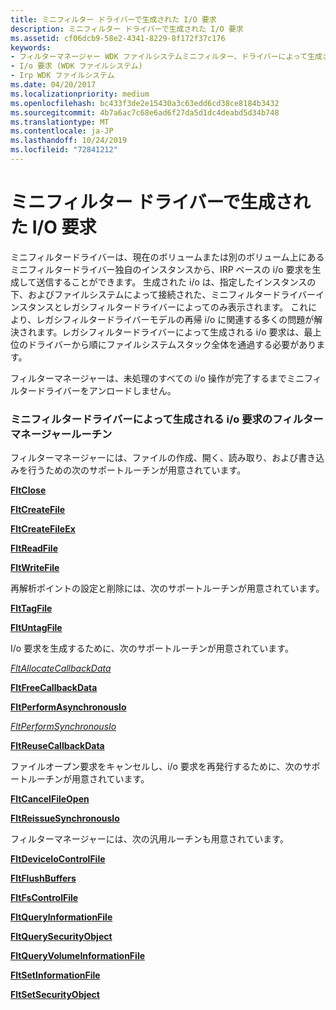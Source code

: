 ```yaml
---
title: ミニフィルター ドライバーで生成された I/O 要求
description: ミニフィルター ドライバーで生成された I/O 要求
ms.assetid: cf06dcb9-58e2-4341-8229-8f172f37c176
keywords:
- フィルターマネージャー WDK ファイルシステムミニフィルター、ドライバーによって生成された i/o 要求
- I/o 要求 (WDK ファイルシステム)
- Irp WDK ファイルシステム
ms.date: 04/20/2017
ms.localizationpriority: medium
ms.openlocfilehash: bc433f3de2e15430a3c63edd6cd38ce8184b3432
ms.sourcegitcommit: 4b7a6ac7c68e6ad6f27da5d1dc4deabd5d34b748
ms.translationtype: MT
ms.contentlocale: ja-JP
ms.lasthandoff: 10/24/2019
ms.locfileid: "72841212"
---
```

# <a name="io-requests-generated-by-the-minifilter-driver"></a>ミニフィルター ドライバーで生成された I/O 要求


ミニフィルタードライバーは、現在のボリュームまたは別のボリューム上にあるミニフィルタードライバー独自のインスタンスから、IRP ベースの i/o 要求を生成して送信することができます。 生成された i/o は、指定したインスタンスの下、およびファイルシステムによって接続された、ミニフィルタードライバーインスタンスとレガシフィルタードライバーによってのみ表示されます。 これにより、レガシフィルタードライバーモデルの再帰 i/o に関連する多くの問題が解決されます。レガシフィルタードライバーによって生成される i/o 要求は、最上位のドライバーから順にファイルシステムスタック全体を通過する必要があります。

フィルターマネージャーは、未処理のすべての i/o 操作が完了するまでミニフィルタードライバーをアンロードしません。

### <a name="span-idfilter_manager_routines_for_i_o_requests_generated_by_the_minifilter_driverspanspan-idfilter_manager_routines_for_i_o_requests_generated_by_the_minifilter_driverspanspan-idfilter_manager_routines_for_i_o_requests_generated_by_the_minifilter_driverspanfilter-manager-routines-for-io-requests-generated-by-the-minifilter-driver"></a><span id="Filter_Manager_Routines_for_I_O_Requests_Generated_by_the_Minifilter_Driver"></span><span id="filter_manager_routines_for_i_o_requests_generated_by_the_minifilter_driver"></span><span id="FILTER_MANAGER_ROUTINES_FOR_I_O_REQUESTS_GENERATED_BY_THE_MINIFILTER_DRIVER"></span>ミニフィルタードライバーによって生成される i/o 要求のフィルターマネージャールーチン

フィルターマネージャーには、ファイルの作成、開く、読み取り、および書き込みを行うための次のサポートルーチンが用意されています。

[**FltClose**](https://docs.microsoft.com/windows-hardware/drivers/ddi/fltkernel/nf-fltkernel-fltclose)

[**FltCreateFile**](https://docs.microsoft.com/windows-hardware/drivers/ddi/fltkernel/nf-fltkernel-fltcreatefile)

[**FltCreateFileEx**](https://docs.microsoft.com/windows-hardware/drivers/ddi/fltkernel/nf-fltkernel-fltcreatefileex)

[**FltReadFile**](https://docs.microsoft.com/windows-hardware/drivers/ddi/fltkernel/nf-fltkernel-fltreadfile)

[**FltWriteFile**](https://docs.microsoft.com/windows-hardware/drivers/ddi/fltkernel/nf-fltkernel-fltwritefile)

再解析ポイントの設定と削除には、次のサポートルーチンが用意されています。

[**FltTagFile**](https://docs.microsoft.com/windows-hardware/drivers/ddi/fltkernel/nf-fltkernel-flttagfile)

[**FltUntagFile**](https://docs.microsoft.com/windows-hardware/drivers/ddi/fltkernel/nf-fltkernel-fltuntagfile)

I/o 要求を生成するために、次のサポートルーチンが用意されています。

[*FltAllocateCallbackData*](https://docs.microsoft.com/windows-hardware/drivers/ddi/fltkernel/nf-fltkernel-fltallocatecallbackdata)

[**FltFreeCallbackData**](https://docs.microsoft.com/windows-hardware/drivers/ddi/fltkernel/nf-fltkernel-fltfreecallbackdata)

[**FltPerformAsynchronousIo**](https://docs.microsoft.com/windows-hardware/drivers/ddi/fltkernel/nf-fltkernel-fltperformasynchronousio)

[*FltPerformSynchronousIo*](https://docs.microsoft.com/windows-hardware/drivers/ddi/fltkernel/nf-fltkernel-fltperformsynchronousio)

[**FltReuseCallbackData**](https://docs.microsoft.com/windows-hardware/drivers/ddi/fltkernel/nf-fltkernel-fltreusecallbackdata)

ファイルオープン要求をキャンセルし、i/o 要求を再発行するために、次のサポートルーチンが用意されています。

[**FltCancelFileOpen**](https://docs.microsoft.com/windows-hardware/drivers/ddi/fltkernel/nf-fltkernel-fltcancelfileopen)

[**FltReissueSynchronousIo**](https://docs.microsoft.com/windows-hardware/drivers/ddi/fltkernel/nf-fltkernel-fltreissuesynchronousio)

フィルターマネージャーには、次の汎用ルーチンも用意されています。

[**FltDeviceIoControlFile**](https://docs.microsoft.com/windows-hardware/drivers/ddi/fltkernel/nf-fltkernel-fltdeviceiocontrolfile)

[**FltFlushBuffers**](https://docs.microsoft.com/windows-hardware/drivers/ddi/fltkernel/nf-fltkernel-fltflushbuffers)

[**FltFsControlFile**](https://docs.microsoft.com/windows-hardware/drivers/ddi/fltkernel/nf-fltkernel-fltfscontrolfile)

[**FltQueryInformationFile**](https://docs.microsoft.com/windows-hardware/drivers/ddi/fltkernel/nf-fltkernel-fltqueryinformationfile)

[**FltQuerySecurityObject**](https://docs.microsoft.com/windows-hardware/drivers/ddi/fltkernel/nf-fltkernel-fltquerysecurityobject)

[**FltQueryVolumeInformationFile**](https://docs.microsoft.com/windows-hardware/drivers/ddi/fltkernel/nf-fltkernel-fltqueryvolumeinformationfile)

[**FltSetInformationFile**](https://docs.microsoft.com/windows-hardware/drivers/ddi/fltkernel/nf-fltkernel-fltsetinformationfile)

[**FltSetSecurityObject**](https://docs.microsoft.com/windows-hardware/drivers/ddi/fltkernel/nf-fltkernel-fltsetsecurityobject)

 

 




